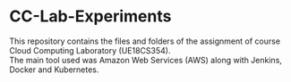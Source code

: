 # CC-Lab-Experiments
This repository contains the files and folders of the assignment of course Cloud Computing Laboratory (UE18CS354).<br>
The main tool used was Amazon Web Services (AWS) along with Jenkins, Docker and Kubernetes.

